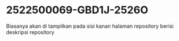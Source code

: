 # 2522500069-GBD1J-2526O
Biasanya akan di tampilkan pada sisi kanan halaman repository berisi deskripsi repository 
